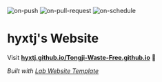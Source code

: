 
  ![on-push](../../actions/workflows/on-push.yaml/badge.svg)
  ![on-pull-request](../../actions/workflows/on-pull-request.yaml/badge.svg)
  ![on-schedule](../../actions/workflows/on-schedule.yaml/badge.svg)

  # hyxtj's Website

  Visit **[hyxtj.github.io/Tongji-Waste-Free.github.io](https://hyxtj.github.io/Tongji-Waste-Free.github.io)** 🚀

  _Built with [Lab Website Template](https://greene-lab.gitbook.io/lab-website-template-docs)_
